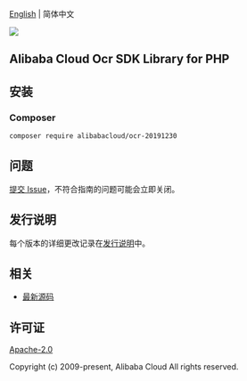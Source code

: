 [English](README.md) | 简体中文

![](https://aliyunsdk-pages.alicdn.com/icons/AlibabaCloud.svg)

## Alibaba Cloud Ocr SDK Library for PHP

## 安装

### Composer

```bash
composer require alibabacloud/ocr-20191230
```

## 问题

[提交 Issue](https://github.com/aliyun/alibabacloud-sdk/issues/new)，不符合指南的问题可能会立即关闭。

## 发行说明

每个版本的详细更改记录在[发行说明](./ChangeLog.txt)中。

## 相关

* [最新源码](https://github.com/aliyun/alibabacloud-sdk)

## 许可证

[Apache-2.0](http://www.apache.org/licenses/LICENSE-2.0)

Copyright (c) 2009-present, Alibaba Cloud All rights reserved.
